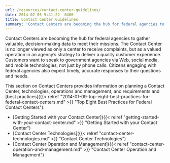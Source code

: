 ```yaml
---
url: /resources/contact-center-guidelines/
date: 2014-02-05 9:41:22 -0400
title: Contact Center Guidelines
summary: 'Contact Centers are becoming the hub for federal agencies to gather valuable, decision-making data to meet their missions. The Contact Center is no longer viewed as only a center to receive complaints, but as a valued operation in an agency&rsquo;s strategy to deliver a quality customer experience. Customers want to speak to government agencies via'
---
```


Contact Centers are becoming the hub for federal agencies to gather valuable, decision-making data to meet their missions. The Contact Center is no longer viewed as only a center to receive complaints, but as a valued operation in an agency’s strategy to deliver a quality customer experience. Customers want to speak to government agencies via Web, social media, and mobile technologies, not just by phone calls. Citizens engaging with federal agencies also expect timely, accurate responses to their questions and needs.

This section on Contact Centers provides information on planning a Contact Center, technologies, operations and management, and requirements and [best practices]({{< relref "2014-01-09-top-eight-best-practices-for-federal-contact-centers.md" >}} "Top Eight Best Practices for Federal Contact Centers").

  * [Getting Started with your Contact Center]({{< relref "getting-started-with-your-contact-center.md" >}} "Getting Started with your Contact Center")
  * [Contact Center Technologies]({{< relref "contact-center-technologies.md" >}} "Contact Center Technologies")
  * [Contact Center Operation and Management]({{< relref "contact-center-operation-and-management.md" >}} "Contact Center Operation and Management")
